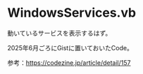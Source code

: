 # WindowsServices.vb
動いているサービスを表示するはず。

2025年6月ごろにGistに置いておいたCode。

参考：https://codezine.jp/article/detail/157
